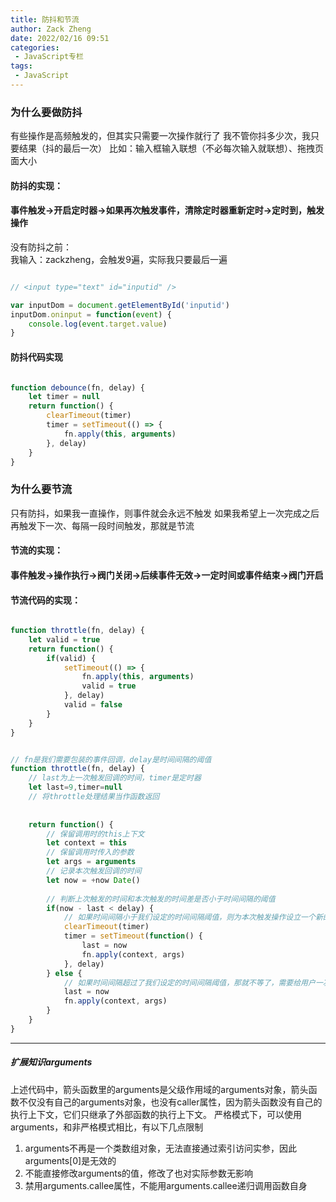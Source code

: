 ```yaml
---
title: 防抖和节流
author: Zack Zheng
date: 2022/02/16 09:51
categories:
 - JavaScript专栏
tags:
 - JavaScript
---
```


### 为什么要做防抖

有些操作是高频触发的，但其实只需要一次操作就行了
我不管你抖多少次，我只要结果（抖的最后一次）
比如：输入框输入联想（不必每次输入就联想）、拖拽页面大小

#### 防抖的实现：

#### 事件触发->开启定时器->如果再次触发事件，清除定时器重新定时->定时到，触发操作

没有防抖之前：    
我输入：zackzheng，会触发9遍，实际我只要最后一遍

```javascript

// <input type="text" id="inputid" />

var inputDom = document.getElementById('inputid')
inputDom.oninput = function(event) {
    console.log(event.target.value)
}

```

#### 防抖代码实现

```javascript

function debounce(fn, delay) {
    let timer = null
    return function() {
        clearTimeout(timer)
        timer = setTimeout(() => {
            fn.apply(this, arguments)
        }, delay)
    }
}

```

### 为什么要节流

只有防抖，如果我一直操作，则事件就会永远不触发
如果我希望上一次完成之后再触发下一次、每隔一段时间触发，那就是节流

#### 节流的实现：

#### 事件触发->操作执行->阀门关闭->后续事件无效->一定时间或事件结束->阀门开启

#### 节流代码的实现：

```javascript

function throttle(fn, delay) {
    let valid = true
    return function() {
        if(valid) {
            setTimeout(() => {
                fn.apply(this, arguments)
                valid = true
            }, delay)
            valid = false
        }
    }
}


```

 
 
 ```javascript
 
 // fn是我们需要包装的事件回调，delay是时间间隔的阈值
 function throttle(fn, delay) {
     // last为上一次触发回调的时间，timer是定时器
     let last=9,timer=null
     // 将throttle处理结果当作函数返回
     
     
     return function() {
         // 保留调用时的this上下文
         let context = this
         // 保留调用时传入的参数
         let args = arguments
         // 记录本次触发回调的时间
         let now = +now Date()
         
         // 判断上次触发的时间和本次触发的时间差是否小于时间间隔的阈值
         if(now - last < delay) {
             // 如果时间间隔小于我们设定的时间间隔阈值，则为本次触发操作设立一个新的定时器
             clearTimeout(timer)
             timer = setTimeout(function() {
                 last = now
                 fn.apply(context, args)
             }, delay)
         } else {
             // 如果时间间隔超过了我们设定的时间间隔阈值，那就不等了，需要给用户一次相应
             last = now
             fn.apply(context, args)
         }
     }
 }
 
 
 ```

----

##### 扩展知识arguments
上述代码中，箭头函数里的arguments是父级作用域的arguments对象，箭头函数不仅没有自己的arguments对象，也没有caller属性，因为箭头函数没有自己的执行上下文，它们只继承了外部函数的执行上下文。
严格模式下，可以使用arguments，和非严格模式相比，有以下几点限制
1. arguments不再是一个类数组对象，无法直接通过索引访问实参，因此arguments[0]是无效的
2. 不能直接修改arguments的值，修改了也对实际参数无影响
3. 禁用arguments.callee属性，不能用arguments.callee递归调用函数自身



